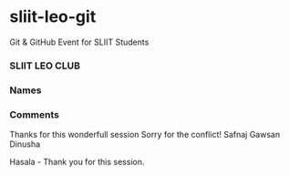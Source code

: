 # sliit-leo-git

Git &amp; GitHub Event for SLIIT Students

### SLIIT LEO CLUB

### Names


### Comments
Thanks for this wonderfull session
Sorry for the conflict!
Safnaj
Gawsan
Dinusha

Hasala - Thank you for this session.

